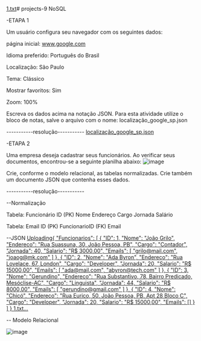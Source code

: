[1.txt](https://github.com/user-attachments/files/15780384/1.txt)# projects-9
NoSQL

 -ETAPA 1

Um usuário configura seu navegador com os seguintes dados:

página inicial: www.google.com

Idioma preferido: Português do Brasil

Localização: São Paulo

Tema: Clássico

Mostrar favoritos: Sim

Zoom: 100%

Escreva os dados acima na notação JSON. Para esta atividade utilize o bloco de notas, salve o arquivo com o nome: localização_google_sp.json

-----------resolução-----------
[localização_google_sp.json](https://github.com/user-attachments/files/15780184/localizacao_google_sp.json)

 -ETAPA 2

Uma empresa deseja cadastrar seus funcionários. Ao verificar seus documentos, encontrou-se a seguinte planilha abaixo:
![image](https://github.com/thsmaciel/projects-9/assets/166454421/7bcfaf81-92fa-4160-a3ec-901fd9418c4e)

Crie, conforme o modelo relacional, as tabelas normalizadas. Crie também um documento JSON que contenha esses dados.

-----------resolução-----------

  --Normalização

Tabela: Funcionário
ID (PK)
Nome
Endereço
Cargo
Jornada
Salário

Tabela: Email
ID (PK)
FuncionarioID (FK)
Email

  --JSON
[Uploading{
  "Funcionarios": [
    {
      "ID": 1,
      "Nome": "João Grilo",
      "Endereco": "Rua Suassuna, 30, João Pessoa, PB",
      "Cargo": "Contador",
      "Jornada": 40,
      "Salario": "R$ 3000,00",
      "Emails": [
        "grilo@mail.com",
        "joaog@mk.com"
      ]
    },
    {
      "ID": 2,
      "Nome": "Ada Byron",
      "Endereco": "Rua Lovelace, 67, London",
      "Cargo": "Developer",
      "Jornada": 20,
      "Salario": "R$ 15000,00",
      "Emails": [
        "ada@mail.com",
        "abyron@tech.com"
      ]
    },
    {
      "ID": 3,
      "Nome": "Gerundino",
      "Endereco": "Rua Substantivo, 78, Bairro Predicado, Mesóclise-AC",
      "Cargo": "Linguista",
      "Jornada": 44,
      "Salario": "R$ 8000,00",
      "Emails": [
        "gerundino@gmail.com"
      ]
    },
    {
      "ID": 4,
      "Nome": "Chicó",
      "Endereco": "Rua Eurico, 50, João Pessoa, PB, Apt 28 Bloco C",
      "Cargo": "Developer",
      "Jornada": 20,
      "Salario": "R$ 15000,00",
      "Emails": []
    }
  ]
}
 1.txt…]()

   -- Modelo Relacional

   ![image](https://github.com/thsmaciel/projects-9/assets/166454421/f87e6662-e575-4ecc-b47f-8f80e89e5ca8)




  

